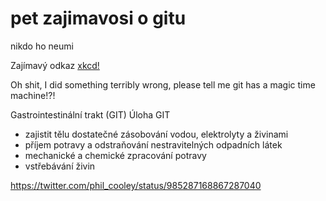 # pet zajimavosi o gitu
nikdo ho neumi

Zajímavý odkaz [xkcd!](https://xkcd.com/1597/)

Oh shit, I did something terribly wrong, please tell me git has a magic time machine!?!

Gastrointestinální trakt (GIT)
Úloha GIT
* zajistit tělu dostatečné zásobování vodou, elektrolyty a živinami
* příjem potravy a odstraňování nestravitelných odpadních látek
* mechanické a chemické zpracování potravy
* vstřebávání živin

https://twitter.com/phil_cooley/status/985287168867287040
